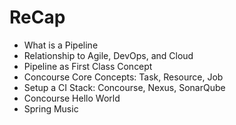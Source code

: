 # ReCap

* What is a Pipeline
* Relationship to Agile, DevOps, and Cloud
* Pipeline as First Class Concept
* Concourse Core Concepts: Task, Resource, Job
* Setup a CI Stack: Concourse, Nexus, SonarQube
* Concourse Hello World
* Spring Music
